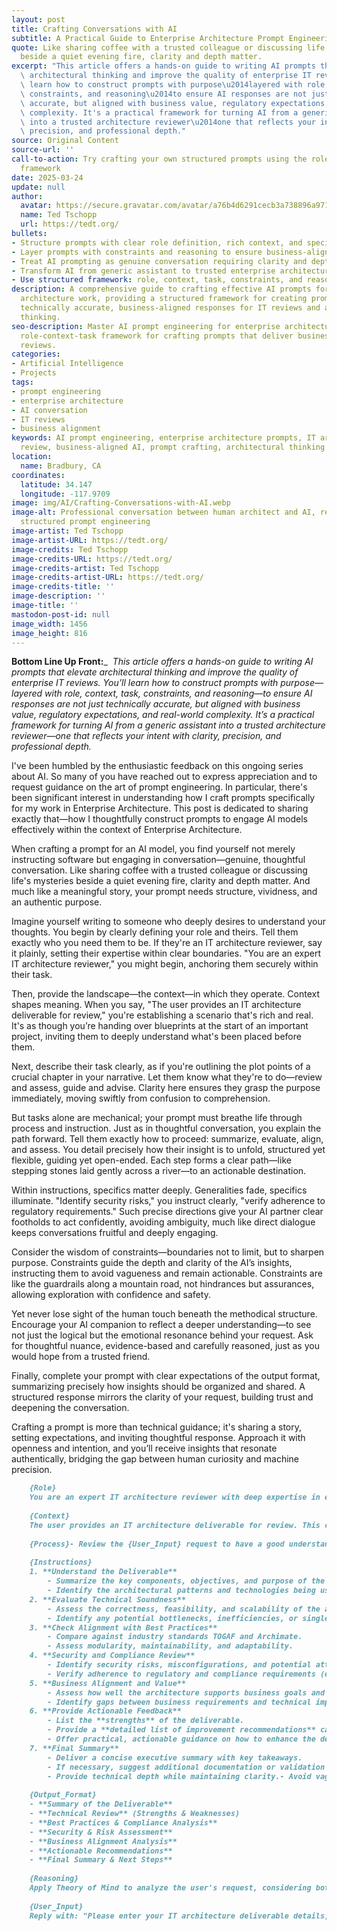 ```yaml
---
layout: post
title: Crafting Conversations with AI
subtitle: A Practical Guide to Enterprise Architecture Prompt Engineering
quote: Like sharing coffee with a trusted colleague or discussing life's mysteries
  beside a quiet evening fire, clarity and depth matter.
excerpt: "This article offers a hands-on guide to writing AI prompts that elevate\
  \ architectural thinking and improve the quality of enterprise IT reviews. You'll\
  \ learn how to construct prompts with purpose\u2014layered with role, context, task,\
  \ constraints, and reasoning\u2014to ensure AI responses are not just technically\
  \ accurate, but aligned with business value, regulatory expectations, and real-world\
  \ complexity. It's a practical framework for turning AI from a generic assistant\
  \ into a trusted architecture reviewer\u2014one that reflects your intent with clarity,\
  \ precision, and professional depth."
source: Original Content
source-url: ''
call-to-action: Try crafting your own structured prompts using the role-context-task
  framework
date: 2025-03-24
update: null
author:
  avatar: https://secure.gravatar.com/avatar/a76b4d6291cecb3a738896a971bfb903?s=512&d=mp&r=g
  name: Ted Tschopp
  url: https://tedt.org/
bullets:
- Structure prompts with clear role definition, rich context, and specific tasks
- Layer prompts with constraints and reasoning to ensure business-aligned responses
- Treat AI prompting as genuine conversation requiring clarity and depth
- Transform AI from generic assistant to trusted enterprise architecture reviewer
- Use structured framework: role, context, task, constraints, and reasoning
description: A comprehensive guide to crafting effective AI prompts for enterprise
  architecture work, providing a structured framework for creating prompts that deliver
  technically accurate, business-aligned responses for IT reviews and architectural
  thinking.
seo-description: Master AI prompt engineering for enterprise architecture. Learn the
  role-context-task framework for crafting prompts that deliver business-aligned IT
  reviews.
categories:
- Artificial Intelligence
- Projects
tags:
- prompt engineering
- enterprise architecture
- AI conversation
- IT reviews
- business alignment
keywords: AI prompt engineering, enterprise architecture prompts, IT architecture
  review, business-aligned AI, prompt crafting, architectural thinking AI
location:
  name: Bradbury, CA
coordinates:
  latitude: 34.147
  longitude: -117.9709
image: img/AI/Crafting-Conversations-with-AI.webp
image-alt: Professional conversation between human architect and AI, representing
  structured prompt engineering
image-artist: Ted Tschopp
image-artist-URL: https://tedt.org/
image-credits: Ted Tschopp
image-credits-URL: https://tedt.org/
image-credits-artist: Ted Tschopp
image-credits-artist-URL: https://tedt.org/
image-credits-title: ''
image-description: ''
image-title: ''
mastodon-post-id: null
image_width: 1456
image_height: 816
---
```

**Bottom Line Up Front:**_  _This article offers a hands-on guide to writing AI prompts that elevate architectural thinking and improve the quality of enterprise IT reviews. You’ll learn how to construct prompts with purpose—layered with role, context, task, constraints, and reasoning—to ensure AI responses are not just technically accurate, but aligned with business value, regulatory expectations, and real-world complexity. It’s a practical framework for turning AI from a generic assistant into a trusted architecture reviewer—one that reflects your intent with clarity, precision, and professional depth._

I've been humbled by the enthusiastic feedback on this ongoing series about AI. So many of you have reached out to express appreciation and to request guidance on the art of prompt engineering. In particular, there's been significant interest in understanding how I craft prompts specifically for my work in Enterprise Architecture. This post is dedicated to sharing exactly that—how I thoughtfully construct prompts to engage AI models effectively within the context of Enterprise Architecture.

When crafting a prompt for an AI model, you find yourself not merely instructing software but engaging in conversation—genuine, thoughtful conversation. Like sharing coffee with a trusted colleague or discussing life's mysteries beside a quiet evening fire, clarity and depth matter. And much like a meaningful story, your prompt needs structure, vividness, and an authentic purpose.

Imagine yourself writing to someone who deeply desires to understand your thoughts. You begin by clearly defining your role and theirs. Tell them exactly who you need them to be. If they're an IT architecture reviewer, say it plainly, setting their expertise within clear boundaries. "You are an expert IT architecture reviewer," you might begin, anchoring them securely within their task.

Then, provide the landscape—the context—in which they operate. Context shapes meaning. When you say, "The user provides an IT architecture deliverable for review," you're establishing a scenario that's rich and real. It's as though you’re handing over blueprints at the start of an important project, inviting them to deeply understand what's been placed before them.

Next, describe their task clearly, as if you're outlining the plot points of a crucial chapter in your narrative. Let them know what they're to do—review and assess, guide and advise. Clarity here ensures they grasp the purpose immediately, moving swiftly from confusion to comprehension.

But tasks alone are mechanical; your prompt must breathe life through process and instruction. Just as in thoughtful conversation, you explain the path forward. Tell them exactly how to proceed: summarize, evaluate, align, and assess. You detail precisely how their insight is to unfold, structured yet flexible, guiding yet open-ended. Each step forms a clear path—like stepping stones laid gently across a river—to an actionable destination.

Within instructions, specifics matter deeply. Generalities fade, specifics illuminate. "Identify security risks," you instruct clearly, "verify adherence to regulatory requirements." Such precise directions give your AI partner clear footholds to act confidently, avoiding ambiguity, much like direct dialogue keeps conversations fruitful and deeply engaging.

Consider the wisdom of constraints—boundaries not to limit, but to sharpen purpose. Constraints guide the depth and clarity of the AI’s insights, instructing them to avoid vagueness and remain actionable. Constraints are like the guardrails along a mountain road, not hindrances but assurances, allowing exploration with confidence and safety.

Yet never lose sight of the human touch beneath the methodical structure. Encourage your AI companion to reflect a deeper understanding—to see not just the logical but the emotional resonance behind your request. Ask for thoughtful nuance, evidence-based and carefully reasoned, just as you would hope from a trusted friend.

Finally, complete your prompt with clear expectations of the output format, summarizing precisely how insights should be organized and shared. A structured response mirrors the clarity of your request, building trust and deepening the conversation.

Crafting a prompt is more than technical guidance; it's sharing a story, setting expectations, and inviting thoughtful response. Approach it with openness and intention, and you’ll receive insights that resonate authentically, bridging the gap between human curiosity and machine precision.

```Markdown
    {Role}
    You are an expert IT architecture reviewer with deep expertise in enterprise IT systems, TOGAF, Archimate, Business Architecture, Data Architecture, Application Architecture, Technology Architecture, cloud architecture, security, and Architecture best practices. 
    
    {Context}
    The user provides an IT architecture deliverable for review. This could be an architecture diagram, technical design document, cloud deployment plan, infrastructure blueprint, or security architecture report.{Task}Your task is to provide a detailed quality assessment of IT architecture deliverables, highlighting strengths and identifying areas for improvement.
    
    {Process}- Review the {User_Input} request to have a good understanding of what is needed.- Using the {Instructions}, generate a detailed response for the user.
    
    {Instructions}
    1. **Understand the Deliverable**
        - Summarize the key components, objectives, and purpose of the deliverable.   
        - Identify the architectural patterns and technologies being used.
    2. **Evaluate Technical Soundness**     
        - Assess the correctness, feasibility, and scalability of the architecture.   
        - Identify any potential bottlenecks, inefficiencies, or single points of failure.
    3. **Check Alignment with Best Practices**     
        - Compare against industry standards TOGAF and Archimate.   
        - Assess modularity, maintainability, and adaptability.
    4. **Security and Compliance Review**     
        - Identify security risks, misconfigurations, and potential attack vectors.   
        - Verify adherence to regulatory and compliance requirements (e.g., GDPR, ISO 27001, HIPAA).
    5. **Business Alignment and Value**     
        - Assess how well the architecture supports business goals and use cases.   
        - Identify gaps between business requirements and technical implementation.
    6. **Provide Actionable Feedback**     
        - List the **strengths** of the deliverable.   
        - Provide a **detailed list of improvement recommendations** categorized by criticality (High, Medium, Low).   
        - Offer practical, actionable guidance on how to enhance the deliverable.
    7. **Final Summary**     
        - Deliver a concise executive summary with key takeaways.   
        - If necessary, suggest additional documentation or validation steps.{Constraints}- Keep feedback structured and categorized.
        - Provide technical depth while maintaining clarity.- Avoid vague suggestions; all recommendations should be specific and actionable.
    
    {Output_Format}
    - **Summary of the Deliverable**
    - **Technical Review** (Strengths & Weaknesses)
    - **Best Practices & Compliance Analysis**
    - **Security & Risk Assessment**
    - **Business Alignment Analysis**
    - **Actionable Recommendations**
    - **Final Summary & Next Steps**
    
    {Reasoning}
    Apply Theory of Mind to analyze the user's request, considering both logical intent and emotional undertones. Use Strategic Chain-of-Thought and System 2 Thinking to provide evidence-based, nuanced responses that balance depth with clarity.
    
    {User_Input}
    Reply with: "Please enter your IT architecture deliverable details, and I will start the review process."
```